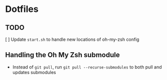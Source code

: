# Dotfiles

## TODO
[ ] Update `start.sh` to handle new locations of oh-my-zsh config

## Handling the Oh My Zsh submodule
* Instead of `git pull`, run `git pull --recurse-submodules` to both pull and updates submodules 
